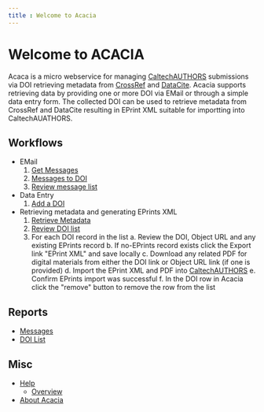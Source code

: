 ```yaml
---
title : Welcome to Acacia
---
```


Welcome to ACACIA
=================

Acaca is a micro webservice for managing [CaltechAUTHORS](https://authors.library.caltech.edu) submissions via DOI retrieving metadata from [CrossRef](https://crossref.org) and [DataCite](https://datacite.org). Acacia supports retrieving data by providing one or more DOI via EMail or through a simple data entry form.  The collected DOI can be used to retrieve metadata from CrossRef and DataCite resulting in EPrint XML suitable for importting into CaltechAUATHORS.

Workflows
---------

- EMail
    1. [Get Messages](get-messages)
    2. [Messages to DOI](messages-to-doi)
    3. [Review message list](messages/)
- Data Entry
    1. [Add a DOI](add-doi)
- Retrieving metadata and generating EPrints XML
    1. [Retrieve Metadata](retrieve-metadata)
    2. [Review DOI list](list/)
    3. For each DOI record in the list
        a. Review the DOI, Object URL and any existing EPrints record
        b. If no-EPrints record exists click the Export link "EPrint XML"
           and save locally
        c. Download any related PDF for digital materials from either the DOI link or Object URL link (if one is provided)
        d. Import the EPrint XML and PDF into [CaltechAUTHORS](https://authors.library.library.caltech.edu)
        e. Confirm EPrints import was successful
        f. In the DOI row in Acacia click the "remove" button to remove the row from the list


Reports
-------

- [Messages](messages/)
- [DOI List](list/)

Misc
----

- [Help](help/)
    - [Overview](help/overview.html)
- [About Acacia](about)
